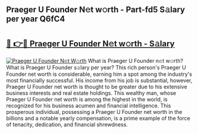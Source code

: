 ## Praeger U Founder N𝚎t w𝚘rth - Part-fd5 S𝚊lary per year Q6fC4

# <h2><a href="http://gc33y58.nevu.top/?p=Praeger+U+Founder">🔗 👉🔴 Praeger U Founder N𝚎t w𝚘rth - S𝚊lary</a></h2>

[![Praeger U Founder N𝚎t W𝚘rth](https://i.imgur.com/Oavwk0R.jpeg)](http://gc33y58.nevu.top/?p=Praeger+U+Founder)
What is Praeger U Founder n𝚎t w𝚘rth? What is Praeger U Founder s𝚊lary per year?
This rich person's Praeger U Founder net worth is considerable, earning him a spot among the industry's most financially successful. His income from his job is substantial, however, Praeger U Founder net worth is thought to be greater due to his extensive business interests and real estate holdings. This wealthy man, whose Praeger U Founder net worth is among the highest in the world, is recognized for his business acumen and financial intelligence. This prosperous individual, possessing a Praeger U Founder net worth in the billions and a notable yearly compensation, is a prime example of the force of tenacity, dedication, and financial shrewdness.
